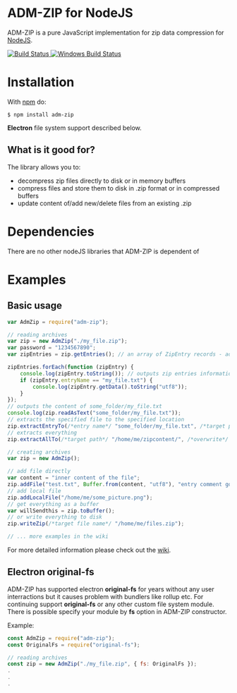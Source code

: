 # ADM-ZIP for NodeJS

ADM-ZIP is a pure JavaScript implementation for zip data compression for [NodeJS](https://nodejs.org/).

<a href="https://github.com/cthackers/adm-zip/actions/workflows/ci.yml">
  <img src="https://github.com/cthackers/adm-zip/actions/workflows/ci.yml/badge.svg" alt="Build Status">
</a>

<a href="https://github.com/cthackers/adm-zip/actions/workflows/windows.yml">
  <img src="https://github.com/cthackers/adm-zip/actions/workflows/windows.yml/badge.svg" alt="Windows Build Status">
</a>

# Installation

With [npm](https://www.npmjs.com/) do:

    $ npm install adm-zip

**Electron** file system support described below.

## What is it good for?

The library allows you to:

-   decompress zip files directly to disk or in memory buffers
-   compress files and store them to disk in .zip format or in compressed buffers
-   update content of/add new/delete files from an existing .zip

# Dependencies

There are no other nodeJS libraries that ADM-ZIP is dependent of

# Examples

## Basic usage

```javascript
var AdmZip = require("adm-zip");

// reading archives
var zip = new AdmZip("./my_file.zip");
var password = "1234567890";
var zipEntries = zip.getEntries(); // an array of ZipEntry records - add password parameter if entries are password protected

zipEntries.forEach(function (zipEntry) {
    console.log(zipEntry.toString()); // outputs zip entries information
    if (zipEntry.entryName == "my_file.txt") {
        console.log(zipEntry.getData().toString("utf8"));
    }
});
// outputs the content of some_folder/my_file.txt
console.log(zip.readAsText("some_folder/my_file.txt"));
// extracts the specified file to the specified location
zip.extractEntryTo(/*entry name*/ "some_folder/my_file.txt", /*target path*/ "/home/me/tempfolder", /*maintainEntryPath*/ false, /*overwrite*/ true);
// extracts everything
zip.extractAllTo(/*target path*/ "/home/me/zipcontent/", /*overwrite*/ true);

// creating archives
var zip = new AdmZip();

// add file directly
var content = "inner content of the file";
zip.addFile("test.txt", Buffer.from(content, "utf8"), "entry comment goes here");
// add local file
zip.addLocalFile("/home/me/some_picture.png");
// get everything as a buffer
var willSendthis = zip.toBuffer();
// or write everything to disk
zip.writeZip(/*target file name*/ "/home/me/files.zip");

// ... more examples in the wiki
```

For more detailed information please check out the [wiki](https://github.com/cthackers/adm-zip/wiki).

## Electron original-fs

ADM-ZIP has supported electron **original-fs** for years without any user interractions but it causes problem with bundlers like rollup etc. For continuing support **original-fs** or any other custom file system module. There is possible specify your module by **fs** option in ADM-ZIP constructor.

Example:

```javascript
const AdmZip = require("adm-zip");
const OriginalFs = require("original-fs");

// reading archives
const zip = new AdmZip("./my_file.zip", { fs: OriginalFs });
.
.
.
```
